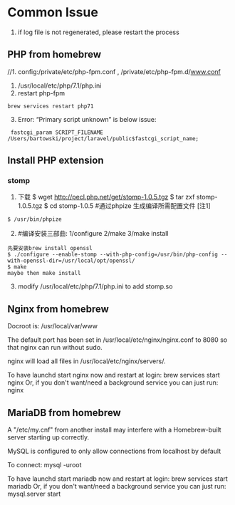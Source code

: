 # Common Issue
1. if log file is not regenerated, please restart the process

## PHP from homebrew
//1. config:/private/etc/php-fpm.conf ,  /private/etc/php-fpm.d/www.conf
1. /usr/local/etc/php/7.1/php.ini
2. restart php-fpm
```
brew services restart php71
```
3. Error: “Primary script unknown” is below issue:
```
 fastcgi_param SCRIPT_FILENAME  /Users/bartowski/project/laravel/public$fastcgi_script_name;
```

## Install PHP extension
### stomp
1. 下载 $ wget http://pecl.php.net/get/stomp-1.0.5.tgz $ tar zxf stomp-1.0.5.tgz $ cd stomp-1.0.5 #通过phpize 生成编译所需配置文件 [注1]
```
$ /usr/bin/phpize
```
2. #编译安装三部曲: 1/configure 2/make 3/make install
```
先要安装brew install openssl
$ ./configure --enable-stomp --with-php-config=/usr/bin/php-config --with-openssl-dir=/usr/local/opt/openssl/
$ make
maybe then make install
```
3. modify /usr/local/etc/php/7.1/php.ini to add stomp.so

## Nginx from homebrew

Docroot is: /usr/local/var/www

The default port has been set in /usr/local/etc/nginx/nginx.conf to 8080 so that
nginx can run without sudo.

nginx will load all files in /usr/local/etc/nginx/servers/.

To have launchd start nginx now and restart at login:
  brew services start nginx
Or, if you don't want/need a background service you can just run:
  nginx

## MariaDB from homebrew

A "/etc/my.cnf" from another install may interfere with a Homebrew-built
server starting up correctly.

MySQL is configured to only allow connections from localhost by default

To connect:
    mysql -uroot

To have launchd start mariadb now and restart at login:
  brew services start mariadb
Or, if you don't want/need a background service you can just run:
  mysql.server start
